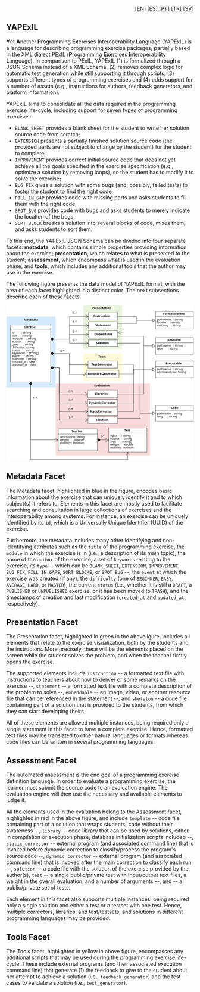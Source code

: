 <p align="right">
  <a href="README.md">[EN]</a>
  <a href="README_es.md">[ES]</a>
  <a href="README_pt.md">[PT]</a>
  <a href="README_tr.md">[TR]</a>
  <a href="README_sv.md">[SV]</a>
</p>

## YAPExIL

**Y**et **A**nother **P**rogramming **Ex**ercises **I**nteroperability **L**anguage (YAPExIL) is a language for describing programming exercise packages, partially based in the XML dialect PExIL (**P**rogramming **Ex**ercises **I**nteroperability **L**anguage). In comparison to PExIL, YAPExIL (1) is formalized through a JSON Schema instead of a XML Schema, (2) removes complex logic for automatic test generation while still supporting it through scripts, (3) supports different types of programming exercises and (4) adds support for a number of assets (e.g., instructions for authors, feedback generators, and platform information).

YAPExIL aims to consolidate all the data required in the programming exercise life-cycle, including support for seven types of programming exercises:

 - `BLANK_SHEET` provides a blank sheet for the student to write her solution source code from scratch;
 - `EXTENSION` presents a partially finished solution source code (the provided parts are not subject to change by the student) for the student to complete;
  - `IMPROVEMENT` provides correct initial source code that does not yet achieve all the goals specified in the exercise specification (e.g., optimize a solution by removing loops), so the student has to modify it to solve the exercise;
  - `BUG_FIX` gives a solution with some bugs (and, possibly, failed tests) to foster the student to find the right code;
  - `FILL_IN_GAP` provides code with missing parts and asks students to fill them with the right code;
  - `SPOT_BUG` provides code with bugs and asks students to merely indicate the location of the bugs;
  - `SORT_BLOCK` breaks a solution into several blocks of code, mixes them, and asks students to sort them.

To this end, the YAPExIL JSON Schema can be divided into four separate facets: **metadata**, which contains simple properties providing information about the exercise; **presentation**, which relates to what is presented to the student; **assessment**, which encompass what is used in the evaluation phase; and **tools**, which includes any additional tools that the author may use in the exercise.

The following figure presents the data model of YAPExIL format, with the area of each facet highlighted in a distinct color. The next subsections describe each of these facets.

![YAPExIL data model](yapexil-data-model.svg)

## Metadata Facet

The Metadata facet, highlighted in blue in the figure, encodes basic information about the exercise that can uniquely identify it and to which subject(s) it refers to. Elements in this facet are mostly used to facilitate searching and consultation in large collections of exercises and the interoperability among systems. For instance, an exercise can be uniquely identified by its `id`, which is a Universally Unique Identifier (UUID) of the exercise.


Furthermore, the metadata includes many other identifying and non-identifying attributes such as the `title` of the programming exercise, the `module` in which the exercise is in (i.e., a description of its main topic), the name of the `author` of the exercise, a set of `keywords` relating to the exercise, its `type` -- which can be `BLANK_SHEET`, `EXTENSION`, `IMPROVEMENT`, `BUG_FIX`, `FILL_IN_GAPS`, `SORT_BLOCKS`, or `SPOT_BUG` --, the `event` at which the exercise was created (if any), the `difficulty` (one of `BEGINNER`, `EASY`, `AVERAGE`, `HARD`, or `MASTER`), the current `status` (i.e., whether it is still a `DRAFT`, a `PUBLISHED` or `UNPUBLISHED` exercise, or it has been moved to `TRASH`), and the timestamps of creation and last modification (`created_at` and `updated_at`, respectively).

## Presentation Facet

The Presentation facet, highlighted in green in the above igure, includes all elements that relate to the exercise visualization, both by the students and the instructors. More precisely, these will be the elements placed on the screen while the student solves the problem, and when the teacher firstly opens the exercise.

The supported elements include `instruction` -- a formatted text file with instructions to teachers about how to deliver or some remarks on the exercise --, `statement` -- a formatted text file with a complete description of the problem to solve --, `embeddable` -- an image, video, or another resource file that can be referenced in the statement --, and `skeleton` -- a code file containing part of a solution that is provided to the students, from which they can start developing theirs. 

All of these elements are allowed multiple instances, being required only a single statement in this facet to have a complete exercise. Hence, formatted text files may be translated to other natural languages or formats whereas code files can be written in several programming languages.

## Assessment Facet

The automated assessment is the end goal of a programming exercise definition language. In order to evaluate a programming exercise, the learner must submit the source code to an evaluation engine. The evaluation engine will then use the necessary and available elements to judge it. 

All the elements used in the evaluation belong to the Assessment facet, highlighted in red in the above figure, and include `template` -- code file containing part of a solution that wraps students' code without their awareness --, `library` -- code library that can be used by solutions, either in compilation or execution phase, database initialization scripts included --, `static_corrector` -- external program (and associated command line) that is invoked before dynamic correction to classify/process the program's source code --, `dynamic_corrector` -- external program (and associated command line) that is invoked after the main correction to classify each run --, `solution` -- a code file with the solution of the exercise provided by the author(s), `test` -- a single public/private test with input/output text files, a weight in the overall evaluation, and a number of arguments --, and   -- a public/private set of tests.

Each element in this facet also supports multiple instances, being required only a single solution and either a test or a testset with one test. Hence, multiple correctors, libraries, and test/testsets, and solutions in different programming languages may be provided.

## Tools Facet

The Tools facet, highlighted in yellow in above figure, encompasses any additional scripts that may be used during the programming exercise life-cycle. These include external programs (and their associated execution command line) that generate (1) the feedback to give to the student about her attempt to achieve a solution (i.e., `feedback_generator`) and the test cases to validate a solution (i.e., `test_generator`).

